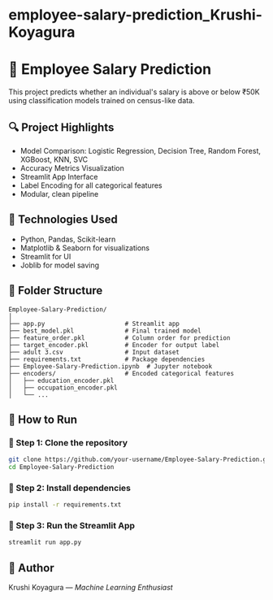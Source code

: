 # employee-salary-prediction_Krushi-Koyagura

# 💼 Employee Salary Prediction

This project predicts whether an individual's salary is above or below ₹50K using classification models trained on census-like data.

## 🔍 Project Highlights

- Model Comparison: Logistic Regression, Decision Tree, Random Forest, XGBoost, KNN, SVC
- Accuracy Metrics Visualization
- Streamlit App Interface
- Label Encoding for all categorical features
- Modular, clean pipeline

## 🧠 Technologies Used

- Python, Pandas, Scikit-learn
- Matplotlib & Seaborn for visualizations
- Streamlit for UI
- Joblib for model saving

## 📁 Folder Structure

```
Employee-Salary-Prediction/
│
├── app.py                      # Streamlit app
├── best_model.pkl              # Final trained model
├── feature_order.pkl           # Column order for prediction
├── target_encoder.pkl          # Encoder for output label
├── adult 3.csv                 # Input dataset
├── requirements.txt            # Package dependencies
├── Employee-Salary-Prediction.ipynb  # Jupyter notebook
├── encoders/                   # Encoded categorical features
│   ├── education_encoder.pkl
│   ├── occupation_encoder.pkl
│   └── ...
```

## 🚀 How to Run

### 📌 Step 1: Clone the repository
```bash
git clone https://github.com/your-username/Employee-Salary-Prediction.git
cd Employee-Salary-Prediction
```

### 📌 Step 2: Install dependencies
```bash
pip install -r requirements.txt
```

### 📌 Step 3: Run the Streamlit App
```bash
streamlit run app.py
```

## 👤 Author

Krushi Koyagura — _Machine Learning Enthusiast_
